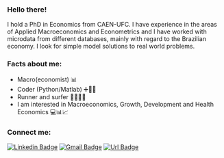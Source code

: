 ### Hello there!
I hold a PhD in Economics from CAEN-UFC. I have experience in the areas of Applied Macroeconomics and Econometrics and I have worked with microdata from different databases, mainly with regard to the Brazilian economy. I look for simple model solutions to real world problems.

### Facts about me: 
- Macro(economist) 📊
- Coder (Python/Matlab) ➕📐💡
- Runner and surfer 🏃🏻🏄🏻
- I am interested in Macroeconomics, Growth, Development and Health Economics 💻📊📈

### **Connect me:**
[![Linkedin Badge](https://img.shields.io/badge/-LinkedIn-blue?style=flat-square&logo=Linkedin&logoColor=white&link=https://linkedin.com/in/mrvmagalhaes/)](https://www.linkedin.com/in/mrvmagalhaes/)
[![Gmail Badge](https://img.shields.io/badge/-Gmail-c14438?style=flat-square&logo=Gmail&logoColor=white&link=mailto:marcosrenan@caen.ufc.br)](mailto:marcosrenan@caen.ufc.br)
[![Url Badge](https://img.shields.io/badge/-Homepage-gray?style=flat-square&logo=About.me&logoColor=white&link=https://marcosrenan.github.io)](https://marcosrenan.github.io)

